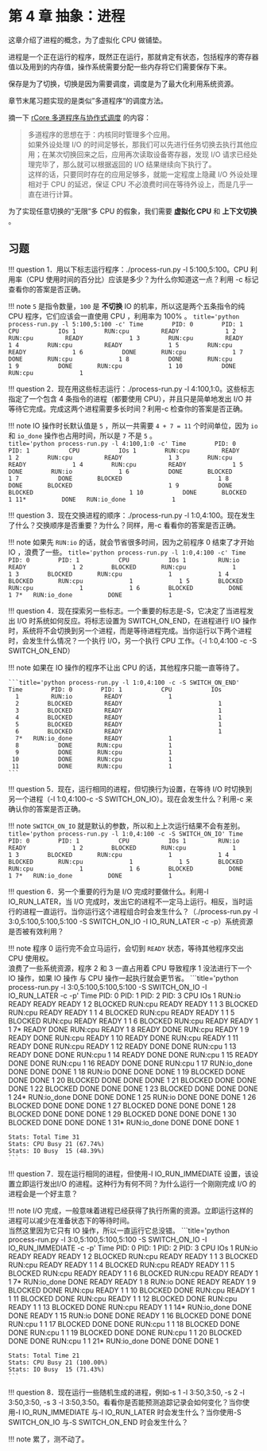 # 第 4 章 抽象：进程

这章介绍了进程的概念，为了虚拟化 CPU 做铺垫。

进程是一个正在运行的程序，既然正在运行，那就肯定有状态，包括程序的寄存器值以及用到的内存值，操作系统需要分配一些内存将它们需要保存下来。

保存是为了切换，切换是因为需要调度，调度是为了最大化利用系统资源。

章节末尾习题实现的是类似”多道程序“的调度方法。

摘一下 [rCore 多道程序与协作式调度](https://rcore-os.cn/rCore-Tutorial-Book-v3/chapter3/3multiprogramming.html) 的内容：

> 多道程序的思想在于：内核同时管理多个应用。  
> 如果外设处理 I/O 的时间足够长，那我们可以先进行任务切换去执行其他应用；在某次切换回来之后，应用再次读取设备寄存器，发现 I/O 请求已经处理完毕了，那么就可以根据返回的 I/O 结果继续向下执行了。  
> 这样的话，只要同时存在的应用足够多，就能一定程度上隐藏 I/O 外设处理相对于 CPU 的延迟，保证 CPU 不必浪费时间在等待外设上，而是几乎一直在进行计算。

为了实现任意切换的“无限”多 CPU 的假象，我们需要 **虚拟化 CPU** 和 **上下文切换** 。

## 习题

!!! question
    1．用以下标志运行程序：./process-run.py -l 5:100,5:100。CPU 利用率（CPU 使用时间的百分比）应该是多少？为什么你知道这一点？利用 -c 标记查看你的答案是否正确。

!!! note
    `5` 是指令数量，`100` 是 **不切换** IO 的机率，所以这是两个五条指令的纯 CPU 程序，它们应该会一直使用 CPU ，利用率为 100% 。
    ```title='python process-run.py -l 5:100,5:100 -c'
    Time        PID: 0        PID: 1           CPU           IOs
      1        RUN:cpu         READY             1
      2        RUN:cpu         READY             1
      3        RUN:cpu         READY             1
      4        RUN:cpu         READY             1
      5        RUN:cpu         READY             1
      6           DONE       RUN:cpu             1
      7           DONE       RUN:cpu             1
      8           DONE       RUN:cpu             1
      9           DONE       RUN:cpu             1
     10           DONE       RUN:cpu             1
    ```

!!! question
    2．现在用这些标志运行：./process-run.py -l 4:100,1:0。这些标志指定了一个包含 4 条指令的进程（都要使用 CPU），并且只是简单地发出 I/O 并等待它完成。完成这两个进程需要多长时间？利用-c 检查你的答案是否正确。

!!! note
    IO 操作时长默认值是 `5` ，所以一共需要 `4 + 7 = 11` 个时间单位，因为 `io` 和 `io_done` 操作也占用时间，所以是 `7` 不是 `5` 。  
    ```title='python process-run.py -l 4:100,1:0 -c'
    Time        PID: 0        PID: 1           CPU           IOs
      1        RUN:cpu         READY             1
      2        RUN:cpu         READY             1
      3        RUN:cpu         READY             1
      4        RUN:cpu         READY             1
      5           DONE        RUN:io             1
      6           DONE       BLOCKED                           1
      7           DONE       BLOCKED                           1
      8           DONE       BLOCKED                           1
      9           DONE       BLOCKED                           1
     10           DONE       BLOCKED                           1
     11*          DONE   RUN:io_done             1
    ```

!!! question
    3．现在交换进程的顺序：./process-run.py -l 1:0,4:100。现在发生了什么？交换顺序是否重要？为什么？同样，用-c 看看你的答案是否正确。

!!! note
    如果先 `RUN:io` 的话，就会节省很多时间，因为之前程序 0 结束了才开始 IO ，浪费了一些。
    ```title='python process-run.py -l 1:0,4:100 -c'
    Time        PID: 0        PID: 1           CPU           IOs
      1         RUN:io         READY             1
      2        BLOCKED       RUN:cpu             1             1
      3        BLOCKED       RUN:cpu             1             1
      4        BLOCKED       RUN:cpu             1             1
      5        BLOCKED       RUN:cpu             1             1
      6        BLOCKED          DONE                           1
      7*   RUN:io_done          DONE             1
    ```

!!! question
    4．现在探索另一些标志。一个重要的标志是-S，它决定了当进程发出 I/O 时系统如何反应。将标志设置为 SWITCH_ON_END，在进程进行 I/O 操作时，系统将不会切换到另一个进程，而是等待进程完成。当你运行以下两个进程时，会发生什么情况？一个执行 I/O，另一个执行 CPU 工作。（-l 1:0,4:100 -c -S SWITCH_ON_END）

!!! note
    如果在 IO 操作的程序不让出 CPU 的话，其他程序只能一直等待了。
    
    ```title='python process-run.py -l 1:0,4:100 -c -S SWITCH_ON_END'
    Time        PID: 0        PID: 1           CPU           IOs
      1         RUN:io         READY             1
      2        BLOCKED         READY                           1
      3        BLOCKED         READY                           1
      4        BLOCKED         READY                           1
      5        BLOCKED         READY                           1
      6        BLOCKED         READY                           1
      7*   RUN:io_done         READY             1
      8           DONE       RUN:cpu             1
      9           DONE       RUN:cpu             1
     10           DONE       RUN:cpu             1
     11           DONE       RUN:cpu             1
    ```
    
!!! question
    5．现在，运行相同的进程，但切换行为设置，在等待 I/O 时切换到另一个进程（-l 1:0,4:100-c -S SWITCH_ON_IO）。现在会发生什么？利用-c 来确认你的答案是否正确。

!!! note
    `SWITCH_ON_IO` 就是默认的参数，所以和上上次运行结果不会有差别。
    ```title='python process-run.py -l 1:0,4:100 -c -S SWITCH_ON_IO'
    Time        PID: 0        PID: 1           CPU           IOs
      1         RUN:io         READY             1
      2        BLOCKED       RUN:cpu             1             1
      3        BLOCKED       RUN:cpu             1             1
      4        BLOCKED       RUN:cpu             1             1
      5        BLOCKED       RUN:cpu             1             1
      6        BLOCKED          DONE                           1
      7*   RUN:io_done          DONE             1
    ```

!!! question
    6．另一个重要的行为是 I/O 完成时要做什么。利用-I IO_RUN_LATER，当 I/O 完成时，发出它的进程不一定马上运行。相反，当时运行的进程一直运行。当你运行这个进程组合时会发生什么？（./process-run.py -l 3:0,5:100,5:100,5:100 -S SWITCH_ON_IO -I IO_RUN_LATER -c -p）系统资源是否被有效利用？

!!! note
    程序 0 运行完不会立马运行，会切到 `READY` 状态，等待其他程序交出 CPU 使用权。  
    浪费了一些系统资源，程序 2 和 3 一直占用着 CPU 导致程序 1 没法进行下一个 IO 操作，如果 IO 操作 与 CPU 操作一起执行就会更节省。
    ```title='python process-run.py -l 3:0,5:100,5:100,5:100 -S SWITCH_ON_IO -I IO_RUN_LATER -c -p'
    Time        PID: 0        PID: 1        PID: 2        PID: 3           CPU           IOs
      1         RUN:io         READY         READY         READY             1
      2        BLOCKED       RUN:cpu         READY         READY             1             1
      3        BLOCKED       RUN:cpu         READY         READY             1             1
      4        BLOCKED       RUN:cpu         READY         READY             1             1
      5        BLOCKED       RUN:cpu         READY         READY             1             1
      6        BLOCKED       RUN:cpu         READY         READY             1             1
      7*         READY          DONE       RUN:cpu         READY             1
      8          READY          DONE       RUN:cpu         READY             1
      9          READY          DONE       RUN:cpu         READY             1
     10          READY          DONE       RUN:cpu         READY             1
     11          READY          DONE       RUN:cpu         READY             1
     12          READY          DONE          DONE       RUN:cpu             1
     13          READY          DONE          DONE       RUN:cpu             1
     14          READY          DONE          DONE       RUN:cpu             1
     15          READY          DONE          DONE       RUN:cpu             1
     16          READY          DONE          DONE       RUN:cpu             1
     17    RUN:io_done          DONE          DONE          DONE             1
     18         RUN:io          DONE          DONE          DONE             1
     19        BLOCKED          DONE          DONE          DONE                           1
     20        BLOCKED          DONE          DONE          DONE                           1
     21        BLOCKED          DONE          DONE          DONE                           1
     22        BLOCKED          DONE          DONE          DONE                           1
     23        BLOCKED          DONE          DONE          DONE                           1
     24*   RUN:io_done          DONE          DONE          DONE             1
     25         RUN:io          DONE          DONE          DONE             1
     26        BLOCKED          DONE          DONE          DONE                           1
     27        BLOCKED          DONE          DONE          DONE                           1
     28        BLOCKED          DONE          DONE          DONE                           1
     29        BLOCKED          DONE          DONE          DONE                           1
     30        BLOCKED          DONE          DONE          DONE                           1
     31*   RUN:io_done          DONE          DONE          DONE             1

    Stats: Total Time 31
    Stats: CPU Busy 21 (67.74%)
    Stats: IO Busy  15 (48.39%)
    ```

!!! question
    7．现在运行相同的进程，但使用-I IO_RUN_IMMEDIATE 设置，该设置立即运行发出I/O 的进程。这种行为有何不同？为什么运行一个刚刚完成 I/O 的进程会是一个好主意？

!!! note
    I/O 完成，一般意味着进程已经获得了执行所需的资源。立即运行这样的进程可以减少在准备状态下的等待时间。  
    当然这里因为它只有 IO 操作，所以一直运行它总没错。
    ```title='python process-run.py -l 3:0,5:100,5:100,5:100 -S SWITCH_ON_IO -I IO_RUN_IMMEDIATE -c -p'
    Time        PID: 0        PID: 1        PID: 2        PID: 3           CPU           IOs
      1         RUN:io         READY         READY         READY             1
      2        BLOCKED       RUN:cpu         READY         READY             1             1
      3        BLOCKED       RUN:cpu         READY         READY             1             1
      4        BLOCKED       RUN:cpu         READY         READY             1             1
      5        BLOCKED       RUN:cpu         READY         READY             1             1
      6        BLOCKED       RUN:cpu         READY         READY             1             1
      7*   RUN:io_done          DONE         READY         READY             1
      8         RUN:io          DONE         READY         READY             1
      9        BLOCKED          DONE       RUN:cpu         READY             1             1
     10        BLOCKED          DONE       RUN:cpu         READY             1             1
     11        BLOCKED          DONE       RUN:cpu         READY             1             1
     12        BLOCKED          DONE       RUN:cpu         READY             1             1
     13        BLOCKED          DONE       RUN:cpu         READY             1             1
     14*   RUN:io_done          DONE          DONE         READY             1
     15         RUN:io          DONE          DONE         READY             1
     16        BLOCKED          DONE          DONE       RUN:cpu             1             1
     17        BLOCKED          DONE          DONE       RUN:cpu             1             1
     18        BLOCKED          DONE          DONE       RUN:cpu             1             1
     19        BLOCKED          DONE          DONE       RUN:cpu             1             1
     20        BLOCKED          DONE          DONE       RUN:cpu             1             1
     21*   RUN:io_done          DONE          DONE          DONE             1

    Stats: Total Time 21
    Stats: CPU Busy 21 (100.00%)
    Stats: IO Busy  15 (71.43%)
    ```

!!! question
    8．现在运行一些随机生成的进程，例如-s 1 -l 3:50,3:50, -s 2 -l 3:50,3:50, -s 3 -l 3:50,3:50。看看你是否能预测追踪记录会如何变化？当你使用-I IO_RUN_IMMEDIATE 与-I IO_RUN_LATER 时会发生什么？当你使用-S SWITCH_ON_IO 与-S SWITCH_ON_END 时会发生什么？

!!! note
    累了，测不动了。
